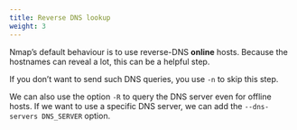 ```yaml
---
title: Reverse DNS lookup
weight: 3
---
```


Nmap’s default behaviour is to use reverse-DNS **online** hosts. Because the hostnames can reveal a lot, this can be a helpful step.

If you don’t want to send such DNS queries, you use `-n` to skip this step.

We can also use the option `-R` to query the DNS server even for offline hosts.
If we want to use a specific DNS server, we can add the `--dns-servers DNS_SERVER` option.
